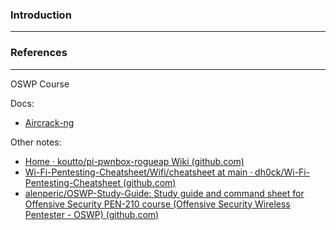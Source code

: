 ### Introduction
---



### References
---
OSWP Course

Docs:
- [Aircrack-ng](https://www.aircrack-ng.org/doku.php?id=Main)

Other notes:
- [Home · koutto/pi-pwnbox-rogueap Wiki (github.com)](https://github.com/koutto/pi-pwnbox-rogueap/wiki)
- [Wi-Fi-Pentesting-Cheatsheet/Wifi/cheatsheet at main · dh0ck/Wi-Fi-Pentesting-Cheatsheet (github.com)](https://github.com/dh0ck/Wi-Fi-Pentesting-Cheatsheet/tree/main/Wifi/cheatsheet)
- [alenperic/OSWP-Study-Guide: Study guide and command sheet for Offensive Security PEN-210 course (Offensive Security Wireless Pentester - OSWP) (github.com)](https://github.com/alenperic/OSWP-Study-Guide)